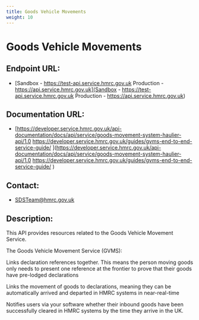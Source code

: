 ```yaml
---
title: Goods Vehicle Movements
weight: 10
---
```


# Goods Vehicle Movements

## Endpoint URL:
 - [Sandbox - https://test-api.service.hmrc.gov.uk 
Production - https://api.service.hmrc.gov.uk](Sandbox - https://test-api.service.hmrc.gov.uk 
Production - https://api.service.hmrc.gov.uk)

## Documentation URL:
 - [https://developer.service.hmrc.gov.uk/api-documentation/docs/api/service/goods-movement-system-haulier-api/1.0 
https://developer.service.hmrc.gov.uk/guides/gvms-end-to-end-service-guide/ ](https://developer.service.hmrc.gov.uk/api-documentation/docs/api/service/goods-movement-system-haulier-api/1.0 
https://developer.service.hmrc.gov.uk/guides/gvms-end-to-end-service-guide/ )

## Contact:
 - [SDSTeam@hmrc.gov.uk](mailto:SDSTeam@hmrc.gov.uk)

## Description:
This API provides resources related to the Goods Vehicle Movement Service.

The Goods Vehicle Movement Service (GVMS):

Links declaration references together. This means the person moving goods only needs to present one reference at the frontier to prove that their goods have pre-lodged declarations

Links the movement of goods to declarations, meaning they can be automatically arrived and departed in HMRC systems in near-real-time

Notifies users via your software whether their inbound goods have been successfully cleared in HMRC systems by the time they arrive in the UK.

